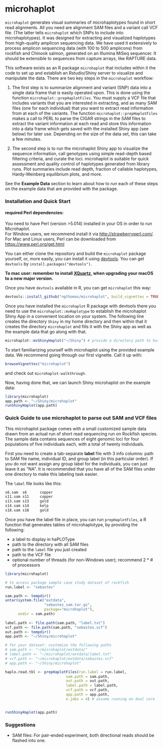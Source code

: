 # microhaplot   

`microhaplot` generates visual summaries of microhaplotypes found in short read alignments. All you need are alignment SAM 
files and a variant call VCF file. (The latter tells `microhaplot` which SNPs to include into microhaplotypes).  It was 
designed for extracting and visualized haplotypes from high-quality amplicon sequencing data.  We have used it extensively
to process amplicon sequencing data (with 100 to 500 amplicons) from rockfish and Chinook salmon, generated on an Illumina 
MiSeq sequencer.  It should be extensible to sequences from capture arrays, like RAPTURE data.

This software exists as an R package `microhaplot` that includes within it the code to set up and 
establish an Rstudio/Shiny server to visualize and manipulate the data.  There are two key steps in 
the `microhaplot` workflow:

1. The first step is to summarize alignment and variant (SNP) data into a single data frame that is 
easily operated upon.  This is done using the function `microhaplot::prepHaplotFiles`.  You must supply a 
VCF file that includes variants that you are interested in extracting, and as many SAM files 
(one for each individual) that you want to extract read information from at each of the variants. 
The function `microhaplot::prepHaplotFiles` makes a call
to PERL to parse the CIGAR strings in the SAM files to extract the variant information at each read
and store this information into a data frame which gets saved with the installed Shiny app (see below)
for later use.  Depending on the size of the data set, this can take a few minutes.  

2. The second step is to run the microhaplot Shiny app to visualize the sequence information, call genotypes using
simple read-depth based filtering criteria, and curate the loci. microhaplot is suitable for quick assessment
and quality control of haplotypes generated from library runs. Plot summaries include read depth, fraction of callable haplotypes, Hardy-Weinberg
equilibrium plots, and more. 


See the **Example Data** section to learn about how to run each of these steps on the example data that are provided
with the package.  

   
### Installation and Quick Start

#### required Perl dependencies:
You need to have Perl (version >5.014) installed in your OS in order to run Microhaplot.  
For Window users, we recommend install it via http://strawberryperl.com/.  
For Mac and Linux users, Perl can be downloaded from https://www.perl.org/get.html  

You can either clone the repository and build the `microhaplot` package yourself, or, more easily, you can
install it using  [devtools](https://github.com/hadley/devtools). You can get `devtools` by `install.packages("devtools")`.
  
**To mac user: remember to install [XQuartz](https://www.xquartz.org/), when upgrading your macOS to a new major version.**   
 
Once you have `devtools` available in R, you can get `microhaplot` this way:
```r
devtools::install_github("ngthomas/microhaplot", build_vignettes = TRUE, build_opts = c("--no-resave-data", "--no-manual"))
```

Once you have installed the `microhaplot` R package with devtools there you need to use the `microhaplot::mvHaplotype`
to establish the microhaplot Shiny App in a convenient location on your system. The following line
creates the directory `Shiny` in my home directory and then within that it creates the 
directory `microhaplot` and fills it with the Shiny app as well as the example data that go 
along with that.  

```r
microhaplot::mvShinyHaplot("~/Shiny") # provide a directory path to host the microhaplot app
```
To start familiarizing yourself with microhaplot using the provided example data.  We recommend
going through our first vignette.  Call it up with:
```r
browseVignettes("microhaplot")
```
and check out `microhaplot-walkthrough`.

Now, having done that, we can launch Shiny microhaplot on the example data:
```r
library(microhaplot)
app.path <- "~/Shiny/microhaplot"
runShinyHaplot(app.path)
```

### Quick Guide to use microhaplot to parse out SAM and VCF files

This microhaplot package comes with a small customized sample data drawn from an actual run 
of short read sequencing run on Rockfish species. The sample data
contains sequences of eight genomic loci for four populations of five individuals each, 
with a total of twenty individuals. 

First you need to create a tab-separate **label** file with 3 info columns: path to SAM file name, individual ID, and group label (in this particular order). If you do not want assign any group label for the individuals, you can just leave it as "NA". It is recommended that you have all of the SAM files under one directory to make this labeling task easier.

The `label` file looks like this:
```txt
s6.sam  s6      copper
s11.sam s11     copper
s13.sam s13     gold
s14.sam s14     kelp
s18.sam s18     gold
``` 

Once you have the label file in place, you can run `prepHaplotFiles`, a R function that generates tables of microhaplotype, by providing the following:
 * a label to display in haPLOType
 * path to the directory with all SAM files 
 * path to the `label` file you just created
 * path to the VCF file  
 * optional number of threads (for non-Windows user); recommend 2 * # of processors 
 
```R
library(microhaplot)

# to access package sample case study dataset of rockfish
run.label <- "sebastes"

sam.path <- tempdir()
untar(system.file("extdata",
                  "sebastes_sam.tar.gz",
                  package="microhaplot"),
      exdir = sam.path)
      
label.path <- file.path(sam.path, "label.txt")
vcf.path <- file.path(sam.path, "sebastes.vcf")
out.path <- tempdir()
app.path <- "~/Shiny/microhaplot"

# for your dataset: customize the following paths
# sam.path <- "~/microhaplot/extdata/"
# label.path <- "~/microhaplot/extdata/label.txt"
# vcf.path <- "~/microhaplot/extdata/sebastes.vcf"
# app.path <- "~/Shiny/microhaplot"

haplo.read.tbl <- prepHaplotFiles(run.label = run.label,
                            sam.path = sam.path,
                            out.path = out.path,
                            label.path = label.path,
                            vcf.path = vcf.path,
                            app.path = app.path,
                            n.jobs = 4) # assume running on dual core
                            

runShinyHaplot(app.path)
```


### Suggestions
- SAM files: For pair-ended experiment, both directional reads should be flashed into one.


